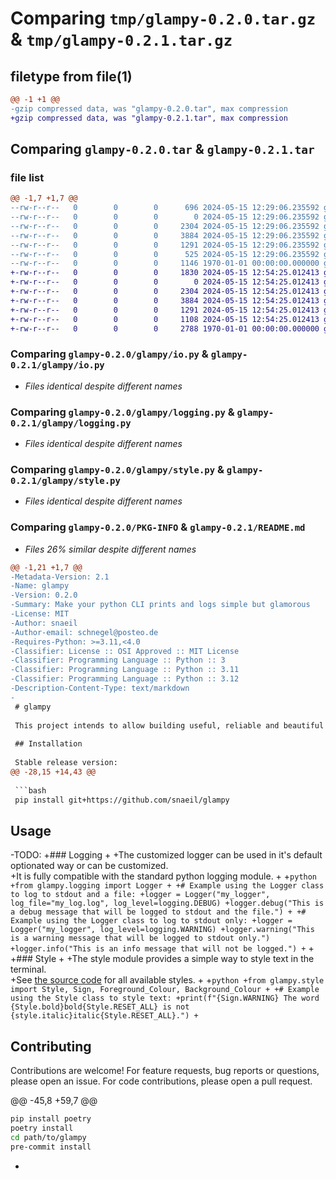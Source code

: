 # Comparing `tmp/glampy-0.2.0.tar.gz` & `tmp/glampy-0.2.1.tar.gz`

## filetype from file(1)

```diff
@@ -1 +1 @@
-gzip compressed data, was "glampy-0.2.0.tar", max compression
+gzip compressed data, was "glampy-0.2.1.tar", max compression
```

## Comparing `glampy-0.2.0.tar` & `glampy-0.2.1.tar`

### file list

```diff
@@ -1,7 +1,7 @@
--rw-r--r--   0        0        0      696 2024-05-15 12:29:06.235592 glampy-0.2.0/README.md
--rw-r--r--   0        0        0        0 2024-05-15 12:29:06.235592 glampy-0.2.0/glampy/__init__.py
--rw-r--r--   0        0        0     2304 2024-05-15 12:29:06.235592 glampy-0.2.0/glampy/io.py
--rw-r--r--   0        0        0     3884 2024-05-15 12:29:06.235592 glampy-0.2.0/glampy/logging.py
--rw-r--r--   0        0        0     1291 2024-05-15 12:29:06.235592 glampy-0.2.0/glampy/style.py
--rw-r--r--   0        0        0      525 2024-05-15 12:29:06.235592 glampy-0.2.0/pyproject.toml
--rw-r--r--   0        0        0     1146 1970-01-01 00:00:00.000000 glampy-0.2.0/PKG-INFO
+-rw-r--r--   0        0        0     1830 2024-05-15 12:54:25.012413 glampy-0.2.1/README.md
+-rw-r--r--   0        0        0        0 2024-05-15 12:54:25.012413 glampy-0.2.1/glampy/__init__.py
+-rw-r--r--   0        0        0     2304 2024-05-15 12:54:25.012413 glampy-0.2.1/glampy/io.py
+-rw-r--r--   0        0        0     3884 2024-05-15 12:54:25.012413 glampy-0.2.1/glampy/logging.py
+-rw-r--r--   0        0        0     1291 2024-05-15 12:54:25.012413 glampy-0.2.1/glampy/style.py
+-rw-r--r--   0        0        0     1108 2024-05-15 12:54:25.012413 glampy-0.2.1/pyproject.toml
+-rw-r--r--   0        0        0     2788 1970-01-01 00:00:00.000000 glampy-0.2.1/PKG-INFO
```

### Comparing `glampy-0.2.0/glampy/io.py` & `glampy-0.2.1/glampy/io.py`

 * *Files identical despite different names*

### Comparing `glampy-0.2.0/glampy/logging.py` & `glampy-0.2.1/glampy/logging.py`

 * *Files identical despite different names*

### Comparing `glampy-0.2.0/glampy/style.py` & `glampy-0.2.1/glampy/style.py`

 * *Files identical despite different names*

### Comparing `glampy-0.2.0/PKG-INFO` & `glampy-0.2.1/README.md`

 * *Files 26% similar despite different names*

```diff
@@ -1,21 +1,7 @@
-Metadata-Version: 2.1
-Name: glampy
-Version: 0.2.0
-Summary: Make your python CLI prints and logs simple but glamorous
-License: MIT
-Author: snaeil
-Author-email: schnegel@posteo.de
-Requires-Python: >=3.11,<4.0
-Classifier: License :: OSI Approved :: MIT License
-Classifier: Programming Language :: Python :: 3
-Classifier: Programming Language :: Python :: 3.11
-Classifier: Programming Language :: Python :: 3.12
-Description-Content-Type: text/markdown
-
 # glampy
 
 This project intends to allow building useful, reliable and beautiful python CLIs with ease.
 
 ## Installation
 
 Stable release version:
@@ -28,15 +14,43 @@
 
 ```bash
 pip install git+https://github.com/snaeil/glampy
 ```
 
 ## Usage
 
-TODO:
+### Logging
+
+The customized logger can be used in it's default optionated way or can be customized.  
+It is fully compatible with the standard python logging module.
+
+```python
+from glampy.logging import Logger
+
+# Example using the Logger class to log to stdout and a file:
+logger = Logger("my_logger", log_file="my_log.log", log_level=logging.DEBUG)
+logger.debug("This is a debug message that will be logged to stdout and the file.")
+
+# Example using the Logger class to log to stdout only:
+logger = Logger("my_logger", log_level=logging.WARNING)
+logger.warning("This is a warning message that will be logged to stdout only.")
+logger.info("This is an info message that will not be logged.")
+```
+
+### Style
+
+The style module provides a simple way to style text in the terminal.  
+See [the source code](https://github.com/snaeil/glampy/blob/main/glampy/style.py) for all available styles.
+
+```python
+from glampy.style import Style, Sign, Foreground_Colour, Background_Colour
+
+# Example using the Style class to style text:
+print(f"{Sign.WARNING} The word {Style.bold}bold{Style.RESET_ALL} is not {style.italic}italic{Style.RESET_ALL}.")
+```
 
 ## Contributing
 
 Contributions are welcome!
 For feature requests, bug reports or questions, please open an issue.
 For code contributions, please open a pull request.
 
@@ -45,8 +59,7 @@
 
 ```bash
 pip install poetry
 poetry install
 cd path/to/glampy
 pre-commit install
 ```
-
```

